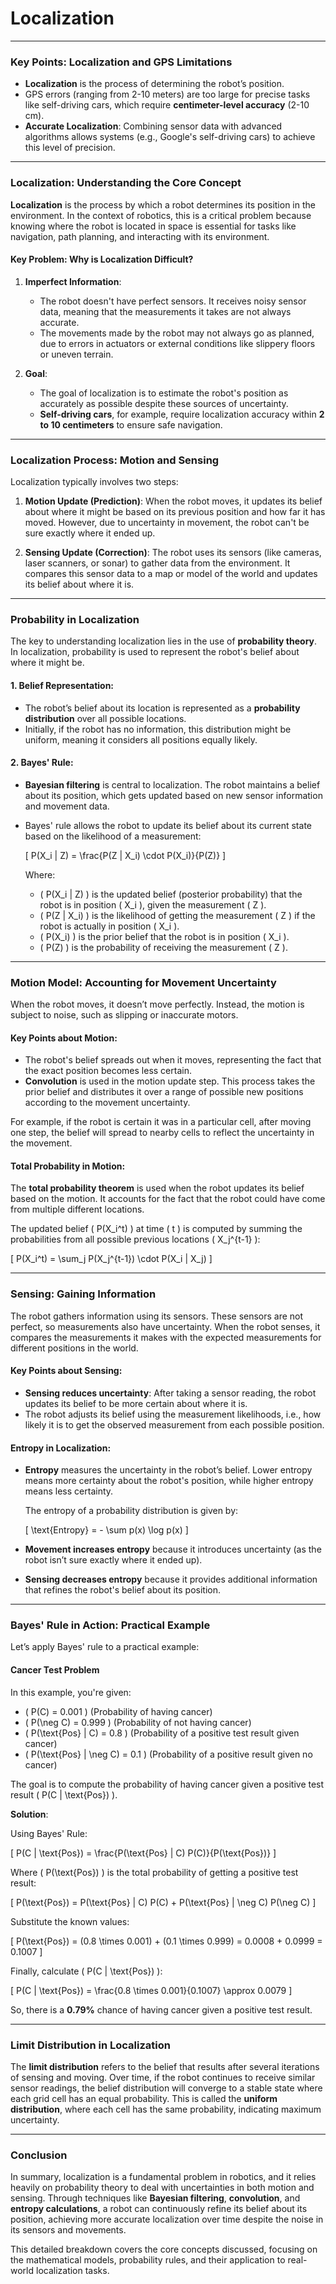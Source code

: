 # Localization

---

### Key Points: Localization and GPS Limitations

- **Localization** is the process of determining the robot’s position.
- GPS errors (ranging from 2-10 meters) are too large for precise tasks like self-driving cars, which require **centimeter-level accuracy** (2-10 cm).
- **Accurate Localization**: Combining sensor data with advanced algorithms allows systems (e.g., Google's self-driving cars) to achieve this level of precision.

---

### Localization: Understanding the Core Concept

**Localization** is the process by which a robot determines its position in the environment. In the context of robotics, this is a critical problem because knowing where the robot is located in space is essential for tasks like navigation, path planning, and interacting with its environment.

#### Key Problem: Why is Localization Difficult?

1. **Imperfect Information**: 
   - The robot doesn't have perfect sensors. It receives noisy sensor data, meaning that the measurements it takes are not always accurate.
   - The movements made by the robot may not always go as planned, due to errors in actuators or external conditions like slippery floors or uneven terrain.

2. **Goal**: 
   - The goal of localization is to estimate the robot's position as accurately as possible despite these sources of uncertainty.
   - **Self-driving cars**, for example, require localization accuracy within **2 to 10 centimeters** to ensure safe navigation.

---

### Localization Process: Motion and Sensing

Localization typically involves two steps:
1. **Motion Update (Prediction)**: When the robot moves, it updates its belief about where it might be based on its previous position and how far it has moved. However, due to uncertainty in movement, the robot can't be sure exactly where it ended up.
   
2. **Sensing Update (Correction)**: The robot uses its sensors (like cameras, laser scanners, or sonar) to gather data from the environment. It compares this sensor data to a map or model of the world and updates its belief about where it is.

---

### Probability in Localization

The key to understanding localization lies in the use of **probability theory**. In localization, probability is used to represent the robot's belief about where it might be.

#### 1. **Belief Representation**: 
- The robot’s belief about its location is represented as a **probability distribution** over all possible locations.
- Initially, if the robot has no information, this distribution might be uniform, meaning it considers all positions equally likely.
  
#### 2. **Bayes' Rule**:
- **Bayesian filtering** is central to localization. The robot maintains a belief about its position, which gets updated based on new sensor information and movement data.
- Bayes' rule allows the robot to update its belief about its current state based on the likelihood of a measurement:
  
  \[
  P(X_i | Z) = \frac{P(Z | X_i) \cdot P(X_i)}{P(Z)}
  \]
  
  Where:
  - \( P(X_i | Z) \) is the updated belief (posterior probability) that the robot is in position \( X_i \), given the measurement \( Z \).
  - \( P(Z | X_i) \) is the likelihood of getting the measurement \( Z \) if the robot is actually in position \( X_i \).
  - \( P(X_i) \) is the prior belief that the robot is in position \( X_i \).
  - \( P(Z) \) is the probability of receiving the measurement \( Z \).

---

### Motion Model: Accounting for Movement Uncertainty

When the robot moves, it doesn’t move perfectly. Instead, the motion is subject to noise, such as slipping or inaccurate motors.

#### Key Points about Motion:
- The robot's belief spreads out when it moves, representing the fact that the exact position becomes less certain.
- **Convolution** is used in the motion update step. This process takes the prior belief and distributes it over a range of possible new positions according to the movement uncertainty.

For example, if the robot is certain it was in a particular cell, after moving one step, the belief will spread to nearby cells to reflect the uncertainty in the movement.

#### Total Probability in Motion:

The **total probability theorem** is used when the robot updates its belief based on the motion. It accounts for the fact that the robot could have come from multiple different locations.

The updated belief \( P(X_i^t) \) at time \( t \) is computed by summing the probabilities from all possible previous locations \( X_j^{t-1} \):

\[
P(X_i^t) = \sum_j P(X_j^{t-1}) \cdot P(X_i | X_j)
\]

---

### Sensing: Gaining Information

The robot gathers information using its sensors. These sensors are not perfect, so measurements also have uncertainty. When the robot senses, it compares the measurements it makes with the expected measurements for different positions in the world.

#### Key Points about Sensing:
- **Sensing reduces uncertainty**: After taking a sensor reading, the robot updates its belief to be more certain about where it is. 
- The robot adjusts its belief using the measurement likelihoods, i.e., how likely it is to get the observed measurement from each possible position.

#### Entropy in Localization:

- **Entropy** measures the uncertainty in the robot’s belief. Lower entropy means more certainty about the robot's position, while higher entropy means less certainty.
  
  The entropy of a probability distribution is given by:

  \[
  \text{Entropy} = - \sum p(x) \log p(x)
  \]

- **Movement increases entropy** because it introduces uncertainty (as the robot isn’t sure exactly where it ended up).
- **Sensing decreases entropy** because it provides additional information that refines the robot's belief about its position.

---

### Bayes' Rule in Action: Practical Example

Let’s apply Bayes' rule to a practical example:

#### Cancer Test Problem

In this example, you're given:
- \( P(C) = 0.001 \) (Probability of having cancer)
- \( P(\neg C) = 0.999 \) (Probability of not having cancer)
- \( P(\text{Pos} | C) = 0.8 \) (Probability of a positive test result given cancer)
- \( P(\text{Pos} | \neg C) = 0.1 \) (Probability of a positive result given no cancer)

The goal is to compute the probability of having cancer given a positive test result \( P(C | \text{Pos}) \).

**Solution**:

Using Bayes' Rule:

\[
P(C | \text{Pos}) = \frac{P(\text{Pos} | C) P(C)}{P(\text{Pos})}
\]

Where \( P(\text{Pos}) \) is the total probability of getting a positive test result:

\[
P(\text{Pos}) = P(\text{Pos} | C) P(C) + P(\text{Pos} | \neg C) P(\neg C)
\]

Substitute the known values:

\[
P(\text{Pos}) = (0.8 \times 0.001) + (0.1 \times 0.999) = 0.0008 + 0.0999 = 0.1007
\]

Finally, calculate \( P(C | \text{Pos}) \):

\[
P(C | \text{Pos}) = \frac{0.8 \times 0.001}{0.1007} \approx 0.0079
\]

So, there is a **0.79%** chance of having cancer given a positive test result.

---

### Limit Distribution in Localization

The **limit distribution** refers to the belief that results after several iterations of sensing and moving. Over time, if the robot continues to receive similar sensor readings, the belief distribution will converge to a stable state where each grid cell has an equal probability. This is called the **uniform distribution**, where each cell has the same probability, indicating maximum uncertainty.

---

### Conclusion

In summary, localization is a fundamental problem in robotics, and it relies heavily on probability theory to deal with uncertainties in both motion and sensing. Through techniques like **Bayesian filtering**, **convolution**, and **entropy calculations**, a robot can continuously refine its belief about its position, achieving more accurate localization over time despite the noise in its sensors and movements.

This detailed breakdown covers the core concepts discussed, focusing on the mathematical models, probability rules, and their application to real-world localization tasks.
